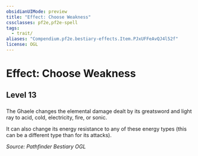 ```yaml
---
obsidianUIMode: preview
title: "Effect: Choose Weakness"
cssclasses: pf2e,pf2e-spell
tags:
  - trait/
aliases: "Compendium.pf2e.bestiary-effects.Item.PJxUFFeAvQJ4l52f"
license: OGL
---
```

# Effect: Choose Weakness
## Level 13
### 






The Ghaele changes the elemental damage dealt by its greatsword and light ray to acid, cold, electricity, fire, or sonic.

It can also change its energy resistance to any of these energy types (this can be a different type than for its attacks).

*Source: Pathfinder Bestiary*
*OGL*